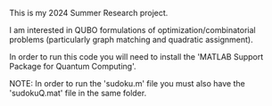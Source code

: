 This is my 2024 Summer Research project.

I am interested in QUBO formulations of optimization/combinatorial problems (particularly graph matching and quadratic assignment).

In order to run this code you will need to install the 'MATLAB Support Package for Quantum Computing'.

NOTE: In order to run the 'sudoku.m' file you must also have the 'sudokuQ.mat' file in the same folder.  

